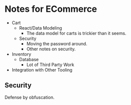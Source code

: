 # Notes for ECommerce

 - Cart
   - React/Data Modeling
     - The data model for carts is trickier than it seems.
   - Security
     - Moving the password around.
     - Other notes on security.
 - Inventory
   - Database
     - Lot of Third Party Work
 - Integration with Other Tooling

## Security

Defense by obfuscation.

